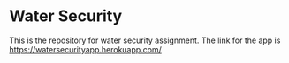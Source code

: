 # Water Security
This is the repository for water security assignment.
The link for the app is https://watersecurityapp.herokuapp.com/
